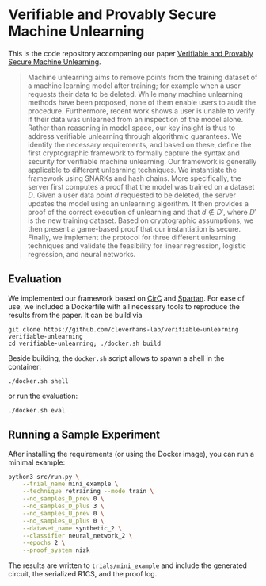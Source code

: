 # Verifiable and Provably Secure Machine Unlearning

This is the code repository accompaning our paper [Verifiable and Provably Secure Machine Unlearning](https://arxiv.org/abs/2210.09126).

> Machine unlearning aims to remove points from the training dataset of a machine learning model after training; for example when a user requests their data to be deleted. While many machine unlearning methods have been proposed, none of them enable users to audit the procedure. Furthermore, recent work shows a user is unable to verify if their data was unlearned from an inspection of the model alone. Rather than reasoning in model space, our key insight is thus to address verifiable unlearning through algorithmic guarantees. We identify the necessary requirements, and based on these, define the first cryptographic framework to formally capture the syntax and security for verifiable machine unlearning. Our framework is generally applicable to different unlearning techniques. We instantiate the framework using SNARKs and hash chains. More specifically, the server first computes a proof that the model was trained on a dataset $D$. Given a user data point $d$ requested to be deleted, the server updates the model using an unlearning algorithm. It then provides a proof of the correct execution of unlearning and that $d \notin D'$, where $D'$ is the new training dataset. Based on cryptographic assumptions, we then present a game-based proof that our instantiation is secure. Finally, we implement the protocol for three different unlearning techniques and validate the feasibility for linear regression, logistic regression, and neural networks.

## Evaluation

We implemented our framework based on [CirC](https://github.com/circify/circ/) and [Spartan](https://github.com/microsoft/Spartan). For ease of use, we included a Dockerfile with all necessary tools to reproduce the results from the paper. It can be build via

```
git clone https://github.com/cleverhans-lab/verifiable-unlearning verifiable-unlearning
cd verifiable-unlearning; ./docker.sh build
```

Beside building, the `docker.sh` script allows to spawn a shell in the container:

```
./docker.sh shell 
```

or run the evaluation:

```
./docker.sh eval 
```
## Running a Sample Experiment

After installing the requirements (or using the Docker image), you can run a minimal example:

```bash
python3 src/run.py \
    --trial_name mini_example \
    --technique retraining --mode train \
    --no_samples_D_prev 0 \
    --no_samples_D_plus 3 \
    --no_samples_U_prev 0 \
    --no_samples_U_plus 0 \
    --dataset_name synthetic_2 \
    --classifier neural_network_2 \
    --epochs 2 \
    --proof_system nizk
```

The results are written to `trials/mini_example` and include the generated circuit, the serialized R1CS, and the proof log.
